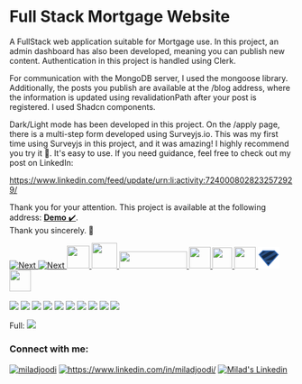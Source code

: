 # Full Stack Mortgage Website


A FullStack web application suitable for Mortgage use.
In this project, an admin dashboard has also been developed, meaning you can publish new content.
Authentication in this project is handled using Clerk.

For communication with the MongoDB server, I used the mongoose library.
Additionally, the posts you publish are available at the /blog address, where the information is updated using revalidationPath after your post is registered.
I used Shadcn components.

Dark/Light mode has been developed in this project.
On the /apply page, there is a multi-step form developed using Surveyjs.io. This was my first time using Surveyjs in this project, and it was amazing! I highly recommend you try it 🤗.
It's easy to use. If you need guidance, feel free to check out my post on LinkedIn:

https://www.linkedin.com/feed/update/urn:li:activity:7240008028232572929/

Thank you for your attention.
This project is available at the following address:
[**Demo** ✔️](https://mortgages-hamed.vercel.app/).\
Thank you sincerely. 🙏


<a href="https://www.typescriptlang.org/">
    <img
      src="https://cdn.iconscout.com/icon/free/png-256/free-typescript-3521774-2945272.png?f=webp"
      alt="Next"
      width="40"
      height="40"
    />
  </a>
<a href="https://nextjs.org/" target="_blank" rel="noreferrer">
    <img
      src="https://cdn.worldvectorlogo.com/logos/nextjs-13.svg"
      alt="Next"
      width="80"
      height="40"
    />
  </a>
  <a href="https://tailwindcss.com/" target="_blank" rel="noreferrer">
    <img
      src="https://www.vectorlogo.zone/logos/tailwindcss/tailwindcss-icon.svg"
      width="40"
      height="40"
    />
  <a href="https://www.mongodb.com/">
    <img
      src="https://cdn.icon-icons.com/icons2/2415/PNG/512/mongodb_original_logo_icon_146424.png"
      width="45"
      height="45"
    />
    </a>
    <a href="https://mongoosejs.com/docs/">
    <img
      src="https://s30.picofile.com/file/8472106468/mongoose.jpg"
      width="120"
      height="30"
    />
    </a>
    <a href="https://clerk.com/">
    <img
      src="https://pipedream.com/s.v0/app_dBhw8k/logo/orig"
      width="38"
      height="38"
    />
  </a>
  <a href="https://ui.shadcn.com/">
    <img
      src="https://encrypted-tbn0.gstatic.com/images?q=tbn:ANd9GcSdvQ8P74Q9qIdvz32mDGS6HbBAffF8QUICbBl-jON5Aq3Fqc3uKS9qYdc8NJmr3kSlCN8&usqp=CAU"
      width="35"
      height="37"
    />
  </a>
  <a href="https://docusaurus.io/">
    <img
      src="https://react-hook-form.com/images/logo/react-hook-form-logo-only.png"
      width="38"
      height="38"
    />
  </a>
  <a href="https://www.npmjs.com/package/zod">
    <img
      src="https://raw.githubusercontent.com/colinhacks/zod/HEAD/logo.svg"
      width="38"
      height="38"
    />
  </a>
  <a href="https://lucide.dev/">
    <img
      src="https://lucide.dev/logo.light.svg"
      width="38"
      height="38"
    />
  </a>
  <br />


![](https://s32.picofile.com/file/8479043242/hamed.png)
![](https://s32.picofile.com/file/8479043250/hamed2.png)
![](https://s32.picofile.com/file/8479043268/hamed03.png)
![](https://s32.picofile.com/file/8479043276/hamed04.PNG)
![](https://s32.picofile.com/file/8479043284/hamed05.PNG)
![](https://s32.picofile.com/file/8479043292/hamed06.PNG)
![](https://s32.picofile.com/file/8479043300/hamed07.PNG)
![](https://s32.picofile.com/file/8479043318/hamed08.PNG)
![](https://s32.picofile.com/file/8479043326/hamed09.PNG)
![](https://s32.picofile.com/file/8479043334/hamed10.PNG)

Full:
![](https://s32.picofile.com/file/8479043368/hamed_full.png)


<h3 align="left">Connect with me:</h3>

<p align="left">
  <a href="mailto:miladjoodi1@gmail.com" target="blank"
    ><img
      align="center"
      src="https://upload.wikimedia.org/wikipedia/commons/thumb/7/7e/Gmail_icon_%282020%29.svg/1280px-Gmail_icon_%282020%29.svg.png"
      alt="miladjoodi"
      height="27"
      width="34"
  /></a>
  <a href="https://twitter.com/milad_joodi" target="blank"
    ></a>
  <a
    href="https://www.linkedin.com/in/miladjoodi/"
    target="blank"
    ><img
      align="center"
      src="https://raw.githubusercontent.com/rahuldkjain/github-profile-readme-generator/master/src/images/icons/Social/linked-in-alt.svg"
      alt="https://www.linkedin.com/in/miladjoodi/"
      height="30"
      width="40"
  /></a>    
  <a
    href="https://www.facebook.com/miladjood/"
    target="blank"
    ><img
      align="center"
      src="https://raw.githubusercontent.com/rahuldkjain/github-profile-readme-generator/master/src/images/icons/Social/facebook.svg"
      alt="Milad's Linkedin"
      height="30"
      width="30"
  /></a>
</p>

 

 
